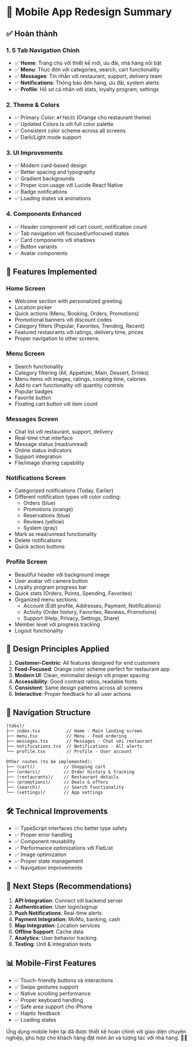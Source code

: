 # 📱 Mobile App Redesign Summary

## ✅ Hoàn thành

### 1. **5 Tab Navigation Chính** 
- ✅ **Home**: Trang chủ với thiết kế mới, ưu đãi, nhà hàng nổi bật
- ✅ **Menu**: Thực đơn với categories, search, cart functionality  
- ✅ **Messages**: Tin nhắn với restaurant, support, delivery team
- ✅ **Notifications**: Thông báo đơn hàng, ưu đãi, system alerts
- ✅ **Profile**: Hồ sơ cá nhân với stats, loyalty program, settings

### 2. **Theme & Colors**
- ✅ Primary Color: `#ff6b35` (Orange cho restaurant theme)
- ✅ Updated Colors.ts với full color palette
- ✅ Consistent color scheme across all screens
- ✅ Dark/Light mode support

### 3. **UI Improvements**
- ✅ Modern card-based design
- ✅ Better spacing and typography
- ✅ Gradient backgrounds
- ✅ Proper icon usage với Lucide React Native
- ✅ Badge notifications
- ✅ Loading states và animations

### 4. **Components Enhanced**
- ✅ Header component với cart count, notification count
- ✅ Tab navigation với focused/unfocused states
- ✅ Card components với shadows
- ✅ Button variants
- ✅ Avatar components

## 🎯 Features Implemented

### **Home Screen**
- Welcome section with personalized greeting
- Location picker
- Quick actions (Menu, Booking, Orders, Promotions)
- Promotional banners với discount codes
- Category filters (Popular, Favorites, Trending, Recent)
- Featured restaurants với ratings, delivery time, prices
- Proper navigation to other screens

### **Menu Screen**  
- Search functionality
- Category filtering (All, Appetizer, Main, Dessert, Drinks)
- Menu items với images, ratings, cooking time, calories
- Add to cart functionality với quantity controls
- Popular badges
- Favorite button
- Floating cart button với item count

### **Messages Screen**
- Chat list với restaurant, support, delivery
- Real-time chat interface
- Message status (read/unread)
- Online status indicators
- Support integration
- File/image sharing capability

### **Notifications Screen**
- Categorized notifications (Today, Earlier)
- Different notification types với color coding:
  - Orders (blue)
  - Promotions (orange)  
  - Reservations (blue)
  - Reviews (yellow)
  - System (gray)
- Mark as read/unread functionality
- Delete notifications
- Quick action buttons

### **Profile Screen**
- Beautiful header với background image
- User avatar với camera button
- Loyalty program progress bar
- Quick stats (Orders, Points, Spending, Favorites)
- Organized menu sections:
  - Account (Edit profile, Addresses, Payment, Notifications)
  - Activity (Order history, Favorites, Reviews, Promotions)
  - Support (Help, Privacy, Settings, Share)
- Member level với progress tracking
- Logout functionality

## 🎨 Design Principles Applied

1. **Customer-Centric**: All features designed for end customers
2. **Food-Focused**: Orange color scheme perfect for restaurant app
3. **Modern UI**: Clean, minimalist design với proper spacing
4. **Accessibility**: Good contrast ratios, readable fonts
5. **Consistent**: Same design patterns across all screens
6. **Interactive**: Proper feedback for all user actions

## 📱 Navigation Structure

```
(tabs)/
├── index.tsx          // Home - Main landing screen
├── menu.tsx           // Menu - Food ordering
├── messages.tsx       // Messages - Chat với restaurant
├── notifications.tsx  // Notifications - All alerts
└── profile.tsx        // Profile - User account

Other routes (to be implemented):
├── (cart)/           // Shopping cart
├── (orders)/         // Order history & tracking  
├── (restaurants)/    // Restaurant details
├── (promotions)/     // Deals & offers
├── (search)/         // Search functionality
└── (settings)/       // App settings
```

## 🛠 Technical Improvements

- ✅ TypeScript interfaces cho better type safety
- ✅ Proper error handling
- ✅ Component reusability
- ✅ Performance optimizations với FlatList
- ✅ Image optimization
- ✅ Proper state management
- ✅ Navigation improvements

## 🎯 Next Steps (Recommendations)

1. **API Integration**: Connect với backend server
2. **Authentication**: User login/signup
3. **Push Notifications**: Real-time alerts
4. **Payment Integration**: MoMo, banking, cash
5. **Map Integration**: Location services
6. **Offline Support**: Cache data
7. **Analytics**: User behavior tracking
8. **Testing**: Unit & integration tests

## 📊 Mobile-First Features

- ✅ Touch-friendly buttons và interactions
- ✅ Swipe gestures support
- ✅ Native scrolling performance
- ✅ Proper keyboard handling
- ✅ Safe area support cho iPhone
- ✅ Haptic feedback
- ✅ Loading states

Ứng dụng mobile hiện tại đã được thiết kế hoàn chỉnh với giao diện chuyên nghiệp, phù hợp cho khách hàng đặt món ăn và tương tác với nhà hàng. 🍕📱
